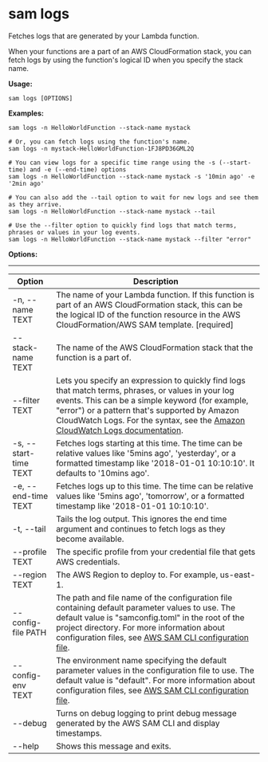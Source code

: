 # sam logs<a name="sam-cli-command-reference-sam-logs"></a>

Fetches logs that are generated by your Lambda function\.

When your functions are a part of an AWS CloudFormation stack, you can fetch logs by using the function's logical ID when you specify the stack name\.

**Usage:**

```
sam logs [OPTIONS]
```

**Examples:**

```
sam logs -n HelloWorldFunction --stack-name mystack

# Or, you can fetch logs using the function's name.
sam logs -n mystack-HelloWorldFunction-1FJ8PD36GML2Q

# You can view logs for a specific time range using the -s (--start-time) and -e (--end-time) options
sam logs -n HelloWorldFunction --stack-name mystack -s '10min ago' -e '2min ago'

# You can also add the --tail option to wait for new logs and see them as they arrive.
sam logs -n HelloWorldFunction --stack-name mystack --tail

# Use the --filter option to quickly find logs that match terms, phrases or values in your log events.
sam logs -n HelloWorldFunction --stack-name mystack --filter "error"
```

**Options:**


****  

| Option | Description | 
| --- | --- | 
| \-n, \-\-name TEXT | The name of your Lambda function\. If this function is part of an AWS CloudFormation stack, this can be the logical ID of the function resource in the AWS CloudFormation/AWS SAM template\. \[required\] | 
| \-\-stack\-name TEXT | The name of the AWS CloudFormation stack that the function is a part of\. | 
| \-\-filter TEXT | Lets you specify an expression to quickly find logs that match terms, phrases, or values in your log events\. This can be a simple keyword \(for example, "error"\) or a pattern that's supported by Amazon CloudWatch Logs\. For the syntax, see the [Amazon CloudWatch Logs documentation](https://docs.aws.amazon.com/AmazonCloudWatch/latest/logs/FilterAndPatternSyntax.html)\. | 
| \-s, \-\-start\-time TEXT | Fetches logs starting at this time\. The time can be relative values like '5mins ago', 'yesterday', or a formatted timestamp like '2018\-01\-01 10:10:10'\. It defaults to '10mins ago'\. | 
| \-e, \-\-end\-time TEXT | Fetches logs up to this time\. The time can be relative values like '5mins ago', 'tomorrow', or a formatted timestamp like '2018\-01\-01 10:10:10'\. | 
| \-t, \-\-tail | Tails the log output\. This ignores the end time argument and continues to fetch logs as they become available\. | 
| \-\-profile TEXT | The specific profile from your credential file that gets AWS credentials\. | 
|  \-\-region TEXT | The AWS Region to deploy to\. For example, us\-east\-1\. | 
| \-\-config\-file PATH | The path and file name of the configuration file containing default parameter values to use\. The default value is "samconfig\.toml" in the root of the project directory\. For more information about configuration files, see [AWS SAM CLI configuration file](serverless-sam-cli-config.md)\. | 
| \-\-config\-env TEXT | The environment name specifying the default parameter values in the configuration file to use\. The default value is "default"\. For more information about configuration files, see [AWS SAM CLI configuration file](serverless-sam-cli-config.md)\. | 
| \-\-debug | Turns on debug logging to print debug message generated by the AWS SAM CLI and display timestamps\. | 
| \-\-help | Shows this message and exits\. | 
